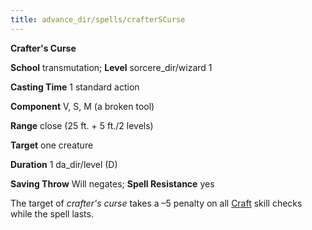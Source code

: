 ```yaml
---
title: advance_dir/spells/crafterSCurse
---
```

 **Crafter's Curse**

**School** transmutation; **Level** sorcere_dir/wizard 1

**Casting Time** 1 standard action

**Component** V, S, M (a broken tool)

**Range** close (25 ft. + 5 ft./2 levels)

**Target** one creature

**Duration** 1 da_dir/level (D)

**Saving Throw** Will negates; **Spell Resistance** yes

The target of _crafter's curse_ takes a –5 penalty on all [Craft](../../skill_dir/craft#_craft) skill checks while the spell lasts.


